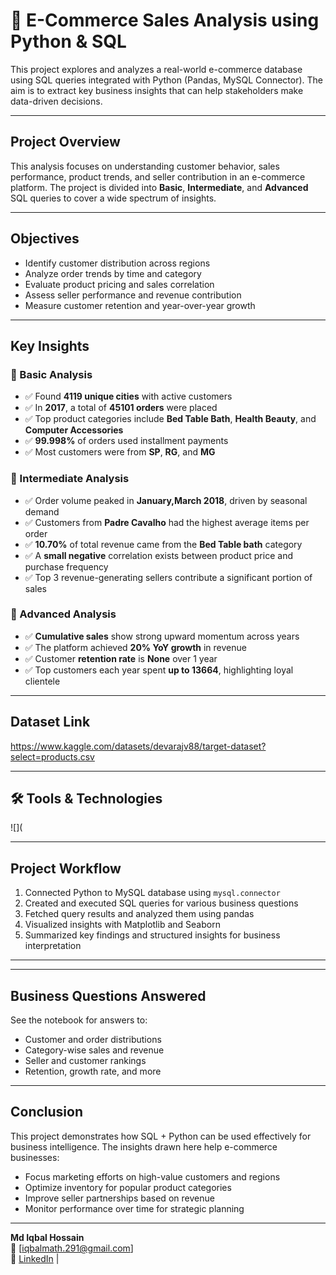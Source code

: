 
# 🛒 E-Commerce Sales Analysis using Python & SQL

This project explores and analyzes a real-world e-commerce database using SQL queries integrated with Python (Pandas, MySQL Connector). The aim is to extract key business insights that can help stakeholders make data-driven decisions.

---

##  Project Overview

This analysis focuses on understanding customer behavior, sales performance, product trends, and seller contribution in an e-commerce platform. The project is divided into **Basic**, **Intermediate**, and **Advanced** SQL queries to cover a wide spectrum of insights.

---

##  Objectives

- Identify customer distribution across regions
- Analyze order trends by time and category
- Evaluate product pricing and sales correlation
- Assess seller performance and revenue contribution
- Measure customer retention and year-over-year growth

---

##  Key Insights

### 🔹 Basic Analysis
- ✅ Found **4119 unique cities** with active customers
- ✅ In **2017**, a total of **45101 orders** were placed
- ✅ Top product categories include **Bed Table Bath**, **Health Beauty**, and **Computer Accessories**
- ✅ **99.998%** of orders used installment payments
- ✅ Most customers were from **SP**, **RG**, and **MG**

### 🔹 Intermediate Analysis
- ✅ Order volume peaked in **January,March 2018**, driven by seasonal demand
- ✅ Customers from **Padre Cavalho** had the highest average items per order
- ✅ **10.70%** of total revenue came from the **Bed Table bath** category
- ✅ A **small negative** correlation exists between product price and purchase frequency
- ✅ Top 3 revenue-generating sellers contribute a significant portion of sales

### 🔹 Advanced Analysis
- ✅ **Cumulative sales** show strong upward momentum across years
- ✅ The platform achieved **20% YoY growth** in revenue
- ✅ Customer **retention rate** is **None** over 1 year
- ✅ Top customers each year spent **up to 13664**, highlighting loyal clientele

---

##  Dataset Link
https://www.kaggle.com/datasets/devarajv88/target-dataset?select=products.csv

---

## 🛠️ Tools & Technologies

![](

---

##  Project Workflow

1. Connected Python to MySQL database using `mysql.connector`
2. Created and executed SQL queries for various business questions
3. Fetched query results and analyzed them using pandas
4. Visualized insights with Matplotlib and Seaborn
5. Summarized key findings and structured insights for business interpretation

---

---

##  Business Questions Answered

See the notebook for answers to:
- Customer and order distributions
- Category-wise sales and revenue
- Seller and customer rankings
- Retention, growth rate, and more

---

##  Conclusion

This project demonstrates how SQL + Python can be used effectively for business intelligence. The insights drawn here help e-commerce businesses:
- Focus marketing efforts on high-value customers and regions
- Optimize inventory for popular product categories
- Improve seller partnerships based on revenue
- Monitor performance over time for strategic planning

---

**Md Iqbal Hossain**  
📧 [iqbalmath.291@gmail.com]  
🔗 [LinkedIn](https://linkedin.com/in/your-profile) | 
